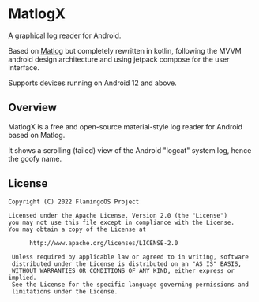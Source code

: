 MatlogX
=========
A graphical log reader for Android.

Based on [Matlog](https://github.com/plusCubed/matlog) but completely rewritten in kotlin, following
the MVVM android design architecture and using jetpack compose for the user interface.

Supports devices running on Android 12 and above.

Overview
---------
MatlogX is a free and open-source material-style log reader for Android based on Matlog.

It shows a scrolling (tailed) view of the Android "logcat" system log, hence the goofy name.

License
---------

```
Copyright (C) 2022 FlamingoOS Project

Licensed under the Apache License, Version 2.0 (the "License")
you may not use this file except in compliance with the License.
You may obtain a copy of the License at

      http://www.apache.org/licenses/LICENSE-2.0

 Unless required by applicable law or agreed to in writing, software
 distributed under the License is distributed on an "AS IS" BASIS,
 WITHOUT WARRANTIES OR CONDITIONS OF ANY KIND, either express or implied.
 See the License for the specific language governing permissions and
 limitations under the License.

```
